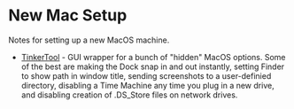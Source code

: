 # New Mac Setup

Notes for setting up a new MacOS machine.

- [TinkerTool](http://www.bresink.com/osx/0TinkerTool/download.php) - GUI wrapper for a bunch of "hidden" MacOS options. Some of the best are making the Dock snap in and out instantly, setting Finder to show path in window title, sending screenshots to a user-definied directory, disabling a Time Machine any time you plug in a new drive, and disabling creation of .DS_Store files on network drives.
